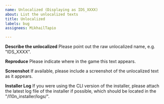 ```yaml
---
name: Unlocalized (Displaying as IDS_XXXX)
about: List the unlocalized texts
title: Unlocalized
labels: bug
assignees: MikhailTapio

---
```


**Describe the unlocalized**
Please point out the raw unlocalized name, e.g. "IDS_XXXX".

**Reproduce**
Please indicate where in the game this text appears.

**Screenshot**
If available, please include a screenshot of the unlocalized text as it appears.

**Installer Log**
If you were using the CLI version of the installer, please attach the latest log file of the installer if possible, which should be located in the "<GamePath>/l10n_installer/logs/".
